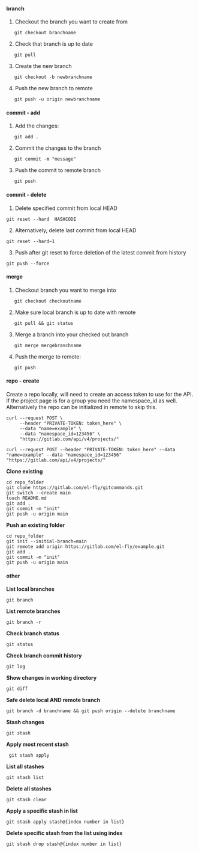 #### **branch**

1. Checkout the branch you want to create from

```
   git checkout branchname
```

2. Check that branch is up to date

```
   git pull
```

3. Create the new branch

```
   git checkout -b newbranchname
```

4. Push the new branch to remote

```
   git push -u origin newbranchname
```

#### **commit - add**

1. Add the changes:

```
   git add .
```

2. Commit the changes to the branch

```
   git commit -m "message"
```

3. Push the commit to remote branch

```
   git push
```

#### **commit - delete**

1. Delete specified commit from local HEAD

```
git reset --hard  HASHCODE
```

2. Alternatively, delete last commit from local HEAD

```
git reset --hard~1
```

3. Push after git reset to force deletion of the latest commit from history

```
git push --force
```

#### **merge**

1. Checkout branch you want to merge into

```
   git checkout checkoutname
```

2. Make sure local branch is up to date with remote

```
   git pull && git status
```

3. Merge a branch into your checked out branch

```
   git merge mergebranchname
```

4. Push the merge to remote:

```
   git push
```

#### **repo - create**

Create a repo locally, will need to create an access token to use for the API. If the project page is for a group you need the namespace_id as well. Alternatively the repo can be initialized in remote to skip this.

```
curl --request POST \
     --header "PRIVATE-TOKEN: token_here" \
     --data "name=example" \
     --data "namespace_id=123456" \
     "https://gitlab.com/api/v4/projects/"
```

```
curl --request POST --header "PRIVATE-TOKEN: token_here" --data "name=example" --data "namespace_id=123456" "https://gitlab.com/api/v4/projects/"
```

**Clone existing**

```
cd repo_folder
git clone https://gitlab.com/el-fly/gitcommands.git
git switch --create main
touch README.md
git add .
git commit -m "init"
git push -u origin main
```

**Push an existing folder**

```
cd repo_folder
git init --initial-branch=main
git remote add origin https://gitlab.com/el-fly/example.git
git add .
git commit -m "init"
git push -u origin main
```

#### **other**

**List local branches**

```
git branch
```

**List remote branches**

```
git branch -r
```

**Check branch status**

```
git status
```

**Check branch commit history**

```
git log
```

**Show changes in working directory**

```
git diff
```

**Safe delete local AND remote branch**

```
git branch -d branchname && git push origin --delete branchname
```

**Stash changes**

```
git stash
```

**Apply most recent stash**

```
 git stash apply
```

**List all stashes**

```
git stash list
```

**Delete all stashes**

```
git stash clear
```

**Apply a specific stash in list**

```
git stash apply stash@{index number in list}
```

**Delete specific stash from the list using index**

```
git stash drop stash@{index number in list}
```
